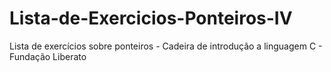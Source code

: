 # Lista-de-Exercicios-Ponteiros-IV
Lista de exercícios sobre ponteiros - Cadeira de introdução a linguagem C - Fundação Liberato
